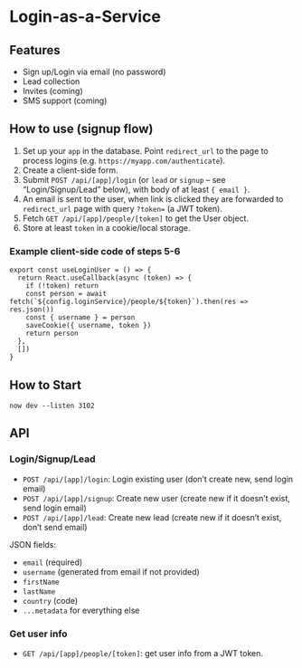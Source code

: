# Login-as-a-Service

## Features

- Sign up/Login via email (no password)
- Lead collection
- Invites (coming)
- SMS support (coming)

## How to use (signup flow)

1. Set up your `app` in the database. Point `redirect_url` to the page to process logins (e.g. `https://myapp.com/authenticate`).
2. Create a client-side form.
3. Submit `POST /api/[app]/login` (or `lead` or `signup` – see “Login/Signup/Lead” below), with body of at least `{ email }`.
4. An email is sent to the user, when link is clicked they are forwarded to `redirect_url` page with query `?token=` (a JWT token).
5. Fetch `GET /api/[app]/people/[token]` to get the User object.
6. Store at least `token` in a cookie/local storage.

### Example client-side code of steps 5-6

    export const useLoginUser = () => {
      return React.useCallback(async (token) => {
        if (!token) return
        const person = await fetch(`${config.loginService}/people/${token}`).then(res => res.json())
        const { username } = person
        saveCookie({ username, token })
        return person
      },
      [])
    }


## How to Start

    now dev --listen 3102


## API

### Login/Signup/Lead

- `POST /api/[app]/login`: Login existing user (don’t create new, send login email)
- `POST /api/[app]/signup`: Create new user (create new if it doesn’t exist, send login email)
- `POST /api/[app]/lead`: Create new lead (create new if it doesn’t exist, don’t send email)

JSON fields:

- `email` (required)
- `username` (generated from email if not provided)
- `firstName`
- `lastName`
- `country` (code)
- `...metadata` for everything else

### Get user info

- `GET /api/[app]/people/[token]`: get user info from a JWT token.
